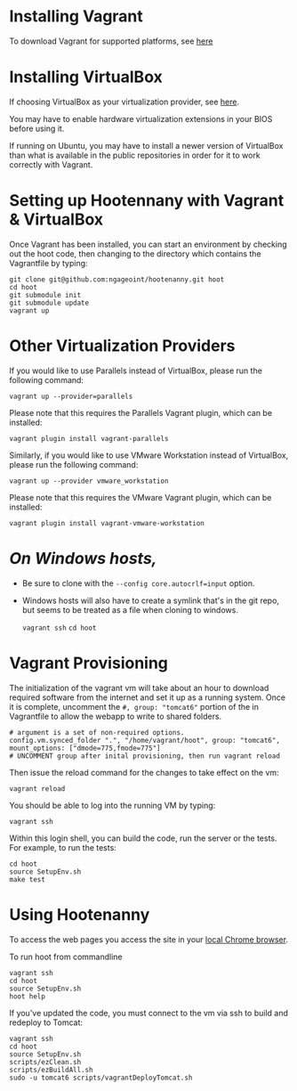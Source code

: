 # Installing Vagrant

To download Vagrant for supported platforms, see [here](http://www.vagrantup.com/downloads.html)

# Installing VirtualBox

If choosing VirtualBox as your virtualization provider, see [here](https://www.virtualbox.org/wiki/Downloads).  

You may have to enable hardware virtualization extensions in your BIOS before using it.

If running on Ubuntu, you may have to install a newer version of VirtualBox than what is available in the public repositories in order for it to work correctly with Vagrant.

# Setting up Hootennany with Vagrant & VirtualBox

Once Vagrant has been installed, you can start an environment by checking out the hoot code, then changing to the directory which contains the Vagrantfile by typing:

    git clone git@github.com:ngageoint/hootenanny.git hoot
    cd hoot
    git submodule init
    git submodule update
    vagrant up

# Other Virtualization Providers

If you would like to use Parallels instead of VirtualBox, please run the following command:
```
vagrant up --provider=parallels
```
Please note that this requires the Parallels Vagrant plugin, which can be installed:
```
vagrant plugin install vagrant-parallels
```

Similarly, if you would like to use VMware Workstation instead of VirtualBox, please run the following command:
```
vagrant up --provider vmware_workstation
```
Please note that this requires the VMware Vagrant plugin, which can be installed:
```
vagrant plugin install vagrant-vmware-workstation
```

# *On Windows hosts,*

* Be sure to clone with the `--config core.autocrlf=input` option.
* Windows hosts will also have to create a symlink that's in the git repo, but seems to be treated as a file when cloning to windows.

    `vagrant ssh`
    `cd hoot`

# Vagrant Provisioning

The initialization of the vagrant vm will take about an hour to download required software from the internet and set it up as a running system. Once it is complete, uncomment the `#, group: "tomcat6"` portion of the in Vagrantfile to allow the webapp to write to shared folders.

    # argument is a set of non-required options.
    config.vm.synced_folder ".", "/home/vagrant/hoot", group: "tomcat6", mount_options: ["dmode=775,fmode=775"]
    # UNCOMMENT group after inital provisioning, then run vagrant reload

Then issue the reload command for the changes to take effect on the vm:

    vagrant reload

You should be able to log into the running VM by typing:

    vagrant ssh

Within this login shell, you can build the code, run the server or the tests. For example, to run the tests:

    cd hoot
    source SetupEnv.sh
    make test

# Using Hootenanny

To access the web pages you access the site in your [local Chrome browser](http://localhost:8888/hootenanny-id).

To run hoot from commandline

    vagrant ssh
    cd hoot
    source SetupEnv.sh
    hoot help


If you've updated the code, you must connect to the vm via ssh to build and redeploy to Tomcat:

    vagrant ssh
    cd hoot
    source SetupEnv.sh
    scripts/ezClean.sh
    scripts/ezBuildAll.sh
    sudo -u tomcat6 scripts/vagrantDeployTomcat.sh

